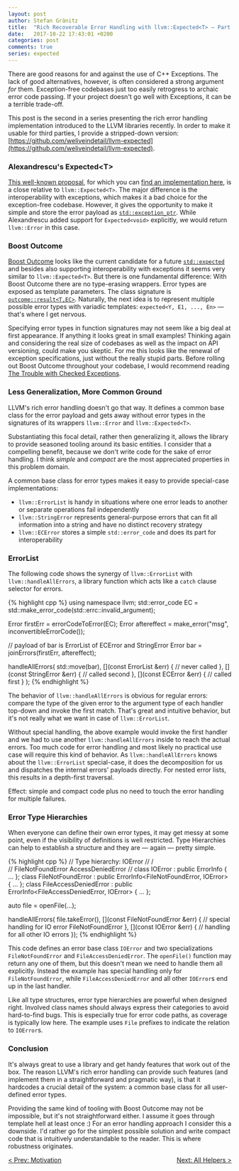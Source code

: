 ```yaml
---
layout: post
author: Stefan Gränitz
title:  "Rich Recoverable Error Handling with llvm::Expected<T> — Part 2"
date:   2017-10-22 17:43:01 +0200
categories: post
comments: true
series: expected
--- 
```


There are good reasons for and against the use of C++ Exceptions. The lack of good alternatives, however, is often considered a strong argument _for_ them. Exception-free codebases just too easily retrogress to archaic error code passing. If your project doesn't go well with Exceptions, it can be a terrible trade-off.

This post is the second in a series presenting the rich error handling implementation introduced to the LLVM libraries recently. In order to make it usable for third parties, I provide a stripped-down version:
[https://github.com/weliveindetail/llvm-expected](https://github.com/weliveindetail/llvm-expected).

### Alexandrescu's Expected&lt;T&gt;

[This well-known proposal](https://onedrive.live.com/?cid=F1B8FF18A2AEC5C5&id=F1B8FF18A2AEC5C5%211158&parId=root&o=OneUp), for which you can [find an implementation here](https://github.com/martinmoene/spike-expected/tree/master/alexandrescu), is a close relative to `llvm::Expected<T>`. The major difference is the interoperability with exceptions, which makes it a bad choice for the exception-free codebase. However, it gives the opportunity to make it simple and store the error payload as [`std::exception_ptr`](http://en.cppreference.com/w/cpp/error/exception_ptr). While Alexandrescu added support for `Expected<void>` explicitly, we would return `llvm::Error` in this case.

### Boost Outcome

[Boost Outcome](https://ned14.github.io/outcome/) looks like the current candidate for a future [`std::expected`](http://www.open-std.org/jtc1/sc22/wg21/docs/papers/2017/p0323r2.pdf) and besides also supporting interoperability with exceptions it seems very similar to `llvm::Expected<T>`. But there is one fundamental difference: With Boost Outcome there are no type-erasing wrappers. Error types are exposed as template parameters. The class signature is [`outcome::result<T,EC>`](https://ned14.github.io/outcome/tutorial/result/). Naturally, the next idea is to represent multiple possible error types with variadic templates: `expected<Y, E1, ..., En>` — that's where I get nervous.

Specifying error types in function signatures may not seem like a big deal at first appearance. If anything it looks great in small examples! Thinking again and considering the real size of codebases as well as the impact on API versioning, could make you skeptic. For me this looks like the renewal of exception specifications, just without the really stupid parts. Before rolling out Boost Outcome throughout your codebase, I would recommend reading [The Trouble with Checked Exceptions](http://www.artima.com/intv/handcuffsP.html).


### Less Generalization, More Common Ground

LLVM's rich error handling doesn't go that way. It defines a common base class for the error payload and gets away without error types in the signatures of its wrappers `llvm::Error` and `llvm::Expected<T>`.

Substantiating this focal detail, rather then generalizing it, allows the library to provide seasoned tooling around its basic entities. I consider that a compelling benefit, because we don't write code for the sake of error handling. I think _simple_ and _compact_ are the most appreciated properties in this problem domain.

A common base class for error types makes it easy to provide special-case implementations:

* `llvm::ErrorList` is handy in situations where one error leads to another or separate operations fail independently
* `llvm::StringError` represents general-purpose errors that can fit all information into a string and have no distinct recovery strategy
* `llvm::ECError` stores a simple `std::error_code` and does its part for interoperability


### ErrorList

The following code shows the synergy of `llvm::ErrorList` with `llvm::handleAllErrors`, a library function which acts like a `catch` clause selector for errors.

{% highlight cpp %}
using namespace llvm;
std::error_code EC = std::make_error_code(std::errc::invalid_argument);

Error firstErr = errorCodeToError(EC);
Error aftereffect = make_error<StringError>("msg", inconvertibleErrorCode());

// payload of bar is ErrorList of ECError and StringError
Error bar = joinErrors(firstErr, aftereffect);

handleAllErrors(
  std::move(bar),
  [](const ErrorList &err) {
    // never called
  },
  [](const StringError &err) {
    // called second
  },
  [](const ECError &err) {
    // called first
  }
);
{% endhighlight %}

The behavior of `llvm::handleAllErrors` is obvious for regular errors: compare the type of the given error to the argument type of each handler top-down and invoke the first match. That's great and intuitive behavior, but it's not really what we want in case of `llvm::ErrorList`.

Without special handling, the above example would invoke the first handler and we had to use another `llvm::handleAllErrors` inside to reach the actual errors. Too much code for error handling and most likely no practical use case will require this kind of behavior. As `llvm::handleAllErrors` knows about the `llvm::ErrorList` special-case, it does the decomposition for us and dispatches the internal errors' payloads directly. For nested error lists, this results in a depth-first traversal.

Effect: simple and compact code plus no need to touch the error handling for multiple failures.


### Error Type Hierarchies

When everyone can define their own error types, it may get messy at some point, even if the visibility of definitions is well restricted. Type Hierarchies can help to establish a structure and they are — again — pretty simple.

{% highlight cpp %}
// Type hierarchy:      IOError
//                     /       \
//      FileNotFoundError     AccessDeniedError
//
class IOError : public ErrorInfo<IOError> { ... };
class FileNotFoundError : public ErrorInfo<FileNotFoundError, IOError> { ... };
class FileAccessDeniedError : public ErrorInfo<FileAccessDeniedError, IOError> { ... };

auto file = openFile(...);

handleAllErrors(
  file.takeError(),
  [](const FileNotFoundError &err) {
    // special handling for IO error FileNotFoundError
  },
  [](const IOError &err) {
    // handling for all other IO errors
  });
{% endhighlight %}

This code defines an error base class `IOError` and two specializations `FileNotFoundError` and `FileAccessDeniedError`. The `openFile()` function may return any one of them, but this doesn't mean we need to handle them all explicitly. Instead the example has special handling only for `FileNotFoundError`, while `FileAccessDeniedError` and all other `IOError`s end up in the last handler.

Like all type structures, error type hierarchies are powerful when designed right. Involved class names should always express their categories to avoid hard-to-find bugs. This is especially true for error code paths, as coverage is typically low here. The example uses `File` prefixes to indicate the relation to `IOError`s.


### Conclusion

It's always great to use a library and get handy features that work out of the box. The reason LLVM's rich error handling can provide such features (and implement them in a straightforward and pragmatic way), is that it hardcodes a crucial detail of the system: a common base class for all user-defined error types.

Providing the same kind of tooling with Boost Outcome may not be impossible, but it's not straightforward either. I assume it goes through template hell at least once :) For an error handling approach I consider this a downside. I'd rather go for the simplest possible solution and write compact code that is intuitively understandable to the reader. This is where robustness originates.

<a style="float: left;" href="{{ site.baseurl }}{% post_url 2017-09-06-llvm-expected-basics %}">&lt; Prev: Motivation</a>
<a style="float: right;" href="{{ site.baseurl }}{% post_url 2017-10-28-llvm-expected-helpers %}">Next: All Helpers &gt;</a>
<br>
